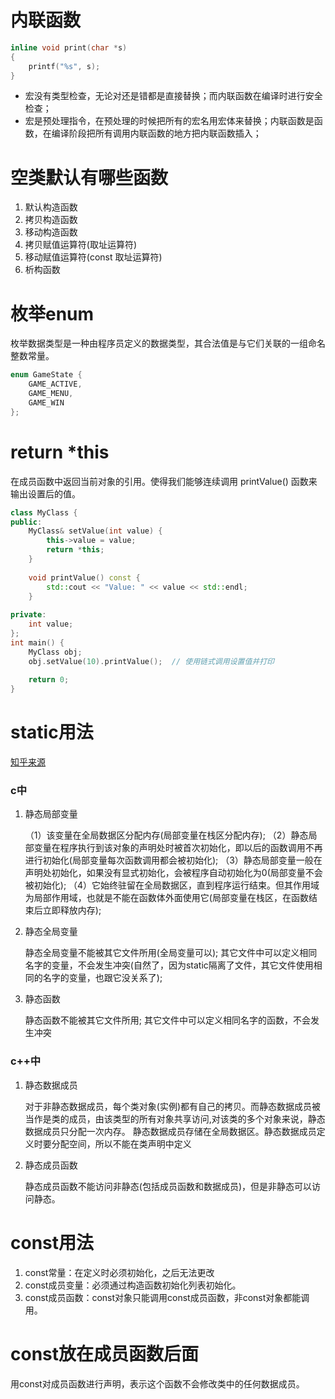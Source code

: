 

# 内联函数

```c++
inline void print(char *s)
{
    printf("%s", s);
}
```

- 宏没有类型检查，无论对还是错都是直接替换；而内联函数在编译时进行安全检查；
- 宏是预处理指令，在预处理的时候把所有的宏名用宏体来替换；内联函数是函数，在编译阶段把所有调用内联函数的地方把内联函数插入；

# 空类默认有哪些函数

1. 默认构造函数
2. 拷贝构造函数
3. 移动构造函数
4. 拷贝赋值运算符(取址运算符)
5. 移动赋值运算符(const 取址运算符)
6. 析构函数

# 枚举enum

枚举数据类型是一种由程序员定义的数据类型，其合法值是与它们关联的一组命名整数常量。

```c++
enum GameState {
    GAME_ACTIVE,
    GAME_MENU,
    GAME_WIN
}; 
```

# return *this

在成员函数中返回当前对象的引用。使得我们能够连续调用 printValue() 函数来输出设置后的值。

```c++
class MyClass {
public:
    MyClass& setValue(int value) {
        this->value = value;
        return *this;
    }
    
    void printValue() const {
        std::cout << "Value: " << value << std::endl;
    }
    
private:
    int value;
};
int main() {
    MyClass obj;
    obj.setValue(10).printValue();  // 使用链式调用设置值并打印
    
    return 0;
}
```



# static用法

[知乎来源](https://zhuanlan.zhihu.com/p/436392954)

### c中

1. 静态局部变量

   （1）该变量在全局数据区分配内存(局部变量在栈区分配内存);
   （2）静态局部变量在程序执行到该对象的声明处时被首次初始化，即以后的函数调用不再进行初始化(局部变量每次函数调用都会被初始化);
   （3）静态局部变量一般在声明处初始化，如果没有显式初始化，会被程序自动初始化为0(局部变量不会被初始化);
   （4）它始终驻留在全局数据区，直到程序运行结束。但其作用域为局部作用域，也就是不能在函数体外面使用它(局部变量在栈区，在函数结束后立即释放内存);

2. 静态全局变量

   静态全局变量不能被其它文件所用(全局变量可以);
   其它文件中可以定义相同名字的变量，不会发生冲突(自然了，因为static隔离了文件，其它文件使用相同的名字的变量，也跟它没关系了);

3. 静态函数

   静态函数不能被其它文件所用;
   其它文件中可以定义相同名字的函数，不会发生冲突

### c++中

1. 静态数据成员

   对于非静态数据成员，每个类对象(实例)都有自己的拷贝。而静态数据成员被当作是类的成员，由该类型的所有对象共享访问,对该类的多个对象来说，静态数据成员只分配一次内存。 静态数据成员存储在全局数据区。静态数据成员定义时要分配空间，所以不能在类声明中定义

2. 静态成员函数

   静态成员函数不能访问非静态(包括成员函数和数据成员)，但是非静态可以访问静态。

# const用法

1. const常量：在定义时必须初始化，之后无法更改
2. const成员变量：必须通过构造函数初始化列表初始化。
3. const成员函数：const对象只能调用const成员函数，非const对象都能调用。

# const放在成员函数后面

用const对成员函数进行声明，表示这个函数不会修改类中的任何数据成员。